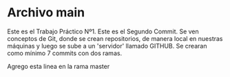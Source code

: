 # Archivo main

Este es el Trabajo Práctico Nº1. Este es el Segundo Commit.
Se ven conceptos de Git, donde se crean repositorios, de manera local en nuestras máquinas y luego se sube a un 'servidor' llamado GITHUB.
Se crearan como mínimo 7 commits con dos ramas.

Agrego esta linea en la rama master